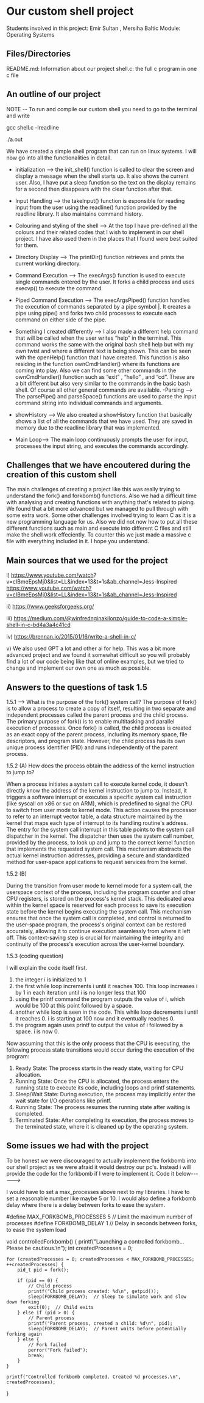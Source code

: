 # Our custom shell project

Students involved in this project: Emir Sultan , Mersiha Baltic
Module: Operating Systems



## Files/Directories
README.md: Information about our project
shell.c: the full c program in one c file



## An outline of our project

NOTE -- To run and compile our custom shell you need to go to the terminal and write

gcc shell.c -lreadline 

./a.out

We have created a simple shell program that can run on linux systems. I will now go into all the functionalities in detail.
- initialization --> the init_shell() function is called to clear the screen and display a message when the shell starts up. It also shows the current user. Also, I have put a sleep function so the text on the display remains for a second then disappears with the clear function after that.
- Input Handling --> the takeInput() function is esponsible for reading input from the user using the readline() function provided by the readline library. It also maintains command history. 
- Colouring and styling of the shell --> At the top I have pre-defined all the colours and their related codes that I wish to implement in our shell project. I have also used them in the places that I found were best suited for them.
- Directory Display --> The printDir() function retrieves and prints the current working directory.
- Command Execution --> The execArgs() function is used to execute single commands entered by the user. It forks a child process and uses execvp() to execute the command.
- Piped Command Execution --> The execArgsPiped() function handles the execution of commands separated by a pipe symbol |. It creates a pipe using pipe() and forks two child processes to execute each command on either side of the pipe.
- Something I created differently --> I also made a different help command that will be called when the user writes “help” in the terminal. This command works the same with the original bash shell help but with my own twist and where a different text is being shown. This can be seen with the openHelp() function that I have created. This function is also residing in the function ownCmdHandler() where its functions are coming into play. Also we can find some other commands in the ownCmdHandler() function such as “exit” , “hello” , and “cd”. These are a bit different but also very similar to the commands in the basic bash shell. Of course all other general commands are available.
-Parsing --> The parsePipe() and parseSpace() functions are used to parse the input command string into individual commands and arguments.

- showHistory --> We also created a showHistory function that basically shows a list of all the commands that we have used. They are saved in memory due to the readline library that was implemented.

- Main Loop--> The main loop continuously prompts the user for input, processes the input string, and executes the commands accordingly.



## Challenges that we have encoutered during the creation of this custom shell

The main challenges of creating a project like this was really trying to understand the fork() and forkbomb() functions. Also we had a difficult time with analysing and creating functions with anything that's related to piping. We found that a bit more advanced but we managed to pull through with some extra work. Some other challenges involved trying to learn C as it is a new programming language for us. Also we did not now how to put all these different functions such as main and execute into different C files and still make the shell work effeciently. To counter this we just made a massive c file with everything included in it. I hope you understand.



## Main sources that we used for the project

i) https://www.youtube.com/watch?
v=cIBmeEpsMj0&list=LL&index=13&t=1s&ab_channel=Jess-Inspired https://www.youtube.com/watch?v=cIBmeEpsMj0&list=LL&index=13&t=1s&ab_channel=Jess-Inspired
 
ii) https://www.geeksforgeeks.org/

iii) https://medium.com/@winfrednginakilonzo/guide-to-code-a-simple-shell-in-c-bd4a3a4c41cd

iv) https://brennan.io/2015/01/16/write-a-shell-in-c/

v) We also used GPT a lot and other ai for help. This was a bit more advanced project and we found it somewhat difficult so you will probably find a lot of our code being like that of online examples, but we tried to change and implement our own one as much as possible.



## Answers to the questions of task 1.5

1.5.1 --> What is the purpose of the fork() system call?
The purpose of fork() is to allow a process to create a copy of itself, resulting in two separate and independent processes called the parent process and the child process. The primary purpose of fork() is to enable multitasking and parallel execution of processes. Once fork() is called, the child process is created as an exact copy of the parent process, including its memory space, file descriptors, and program state. However, the child process has its own unique process identifier (PID) and runs independently of the parent process. 

1.5.2 (A) How does the process obtain the address of the kernel instruction to jump to?

When a process initiates a system call to execute kernel code, it doesn't directly know the address of the kernel instruction to jump to. Instead, it triggers a software interrupt or executes a specific system call instruction (like syscall on x86 or svc on ARM), which is predefined to signal the CPU to switch from user mode to kernel mode. This action causes the processor to refer to an interrupt vector table, a data structure maintained by the kernel that maps each type of interrupt to its handling routine's address. The entry for the system call interrupt in this table points to the system call dispatcher in the kernel. The dispatcher then uses the system call number, provided by the process, to look up and jump to the correct kernel function that implements the requested system call. This mechanism abstracts the actual kernel instruction addresses, providing a secure and standardized method for user-space applications to request services from the kernel.

1.5.2 (B)

During the transition from user mode to kernel mode for a system call, the userspace context of the process, including the program counter and other CPU registers, is stored on the process's kernel stack. This dedicated area within the kernel space is reserved for each process to save its execution state before the kernel begins executing the system call. This mechanism ensures that once the system call is completed, and control is returned to the user-space program, the process's original context can be restored accurately, allowing it to continue execution seamlessly from where it left off. This context-saving step is crucial for maintaining the integrity and continuity of the process's execution across the user-kernel boundary.


1.5.3 (coding question)

I will explain the code itself first. 

1) the integer i is initialized to 1
2) the first while loop increments i until it reaches 100. This loop increases i by 1 in each iteration until i is no longer less that 100
3) using the printf command the program outputs the value of i, which would be 100 at this point followed by a space.
4) another while loop is seen in the code. This while loop decrements i until it reaches 0. i is starting at 100 now and it eventually reaches 0.
5) the program again uses printf to output the value of i followed by a space. i is now 0. 

Now assuming that this is the only process that the CPU is executing, the following process state transitions would occur during the execution of the program:


1) Ready State: The process starts in the ready state, waiting for CPU allocation.
2) Running State: Once the CPU is allocated, the process enters the running state to execute its code, including loops and printf statements.
3) Sleep/Wait State: During execution, the process may implicitly enter the wait state for I/O operations like printf.
4) Running State: The process resumes the running state after waiting is completed.
5) Terminated State: After completing its execution, the process moves to the terminated state, where it is cleaned up by the operating system.

## Some issues we had with the project

To be honest we were discouraged to actually implement the forkbomb into our shell project as we were afraid it would destroy our pc's. Instead i will provide the code for the forkbomb if I were to implement it. Code it below------>

I would have to set a max_processes above next to my libraries. I have to set a reasonable number like maybe 5 or 10. I would also define a forkbomb delay where there is a delay between forks to ease the system.



#define MAX_FORKBOMB_PROCESSES 5  // Limit the maximum number of processes
#define FORKBOMB_DELAY 1  // Delay in seconds between forks, to ease the system load

void controlledForkbomb() {
    printf("Launching a controlled forkbomb... Please be cautious.\n");
    int createdProcesses = 0;

    for (createdProcesses = 0; createdProcesses < MAX_FORKBOMB_PROCESSES; ++createdProcesses) {
        pid_t pid = fork();

        if (pid == 0) {
            // Child process
            printf("Child process created: %d\n", getpid());
            sleep(FORKBOMB_DELAY);  // Sleep to simulate work and slow down forking
            exit(0);  // Child exits
        } else if (pid > 0) {
            // Parent process
            printf("Parent process, created a child: %d\n", pid);
            sleep(FORKBOMB_DELAY);  // Parent waits before potentially forking again
        } else {
            // Fork failed
            perror("Fork failed");
            break;
        }
    }

    printf("Controlled forkbomb completed. Created %d processes.\n", createdProcesses);
}
